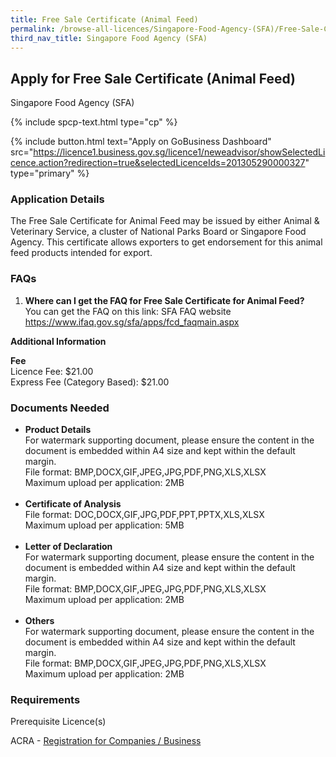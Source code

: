 ```yaml
---
title: Free Sale Certificate (Animal Feed)
permalink: /browse-all-licences/Singapore-Food-Agency-(SFA)/Free-Sale-Certificate-(Animal-Feed)
third_nav_title: Singapore Food Agency (SFA)
---
```


## Apply for Free Sale Certificate (Animal Feed)

Singapore Food Agency (SFA)

{% include spcp-text.html type="cp" %}

{% include button.html text="Apply on GoBusiness Dashboard" src="https://licence1.business.gov.sg/licence1/neweadvisor/showSelectedLicence.action?redirection=true&selectedLicenceIds=201305290000327" type="primary" %}

<H3>Application Details</H3>

<p>The Free Sale Certificate for Animal Feed may be issued by either Animal & Veterinary Service, a cluster of National Parks Board or Singapore Food Agency. This certificate allows exporters to get endorsement for this animal feed products intended for export.</p>
 <h3>FAQs</h3>
 <ol>
 <li><strong>Where can I get the FAQ for Free Sale Certificate for Animal Feed?</strong> <br />You can get the FAQ on this link: SFA FAQ website <a href="https://www.ifaq.gov.sg/sfa/apps/fcd_faqmain.aspx" target="_blank" rel="noopener">https://www.ifaq.gov.sg/sfa/apps/fcd_faqmain.aspx</a></li>
 </ol>

<strong>Additional Information</strong>

<p><strong>Fee<br /></strong>Licence Fee: $21.00<br />Express Fee (Category Based): $21.00</p>

<H3>Documents Needed</H3>

<ul>
 <li><strong>Product Details</strong><br />For watermark supporting document, please ensure the content in the document is embedded within A4 size and kept within the default margin.<br />File format: BMP,DOCX,GIF,JPEG,JPG,PDF,PNG,XLS,XLSX<br />Maximum upload per application: 2MB<br /><br /></li>
 <li><strong>Certificate of Analysis<br /></strong>File format: DOC,DOCX,GIF,JPG,PDF,PPT,PPTX,XLS,XLSX<br />Maximum upload per application: 5MB<br /><br /></li>
 <li><strong>Letter of Declaration</strong><br />For watermark supporting document, please ensure the content in the document is embedded within A4 size and kept within the default margin.<br />File format: BMP,DOCX,GIF,JPEG,JPG,PDF,PNG,XLS,XLSX<br />Maximum upload per application: 2MB<br /><br /></li>
 <li><strong>Others</strong><br />For watermark supporting document, please ensure the content in the document is embedded within A4 size and kept within the default margin.<br />File format: BMP,DOCX,GIF,JPEG,JPG,PDF,PNG,XLS,XLSX<br />Maximum upload per application: 2MB</li>
 </ul>

<H3>Requirements</H3>

<p>Prerequisite Licence(s)</p>
 <p>ACRA - <a href="https://www.acra.gov.sg/Home/" target="_blank" rel="noopener">Registration for Companies / Business</a></p>

